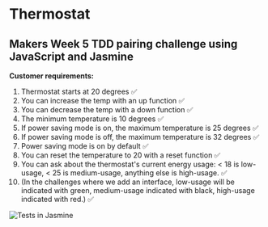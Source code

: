 # Thermostat 

## Makers Week 5 TDD pairing challenge using JavaScript and Jasmine

**Customer requirements:**

1. Thermostat starts at 20 degrees :white_check_mark:
2. You can increase the temp with an up function :white_check_mark:
3. You can decrease the temp with a down function :white_check_mark:
4. The minimum temperature is 10 degrees :white_check_mark:
5. If power saving mode is on, the maximum temperature is 25 degrees :white_check_mark:
6. If power saving mode is off, the maximum temperature is 32 degrees :white_check_mark:
7. Power saving mode is on by default :white_check_mark:
8. You can reset the temperature to 20 with a reset function :white_check_mark:
9. You can ask about the thermostat's current energy usage: < 18 is low-usage, < 25 is medium-usage, anything else is high-usage. :white_check_mark:
10. (In the challenges where we add an interface, low-usage will be indicated with green, medium-usage indicated with black, high-usage indicated with red.) :white_check_mark:

![Tests in Jasmine](http://res.cloudinary.com/dani-devs-and-designs/image/upload/v1534027878/Screen_Shot_2018-08-11_at_23.47.01_np9qav.png)
